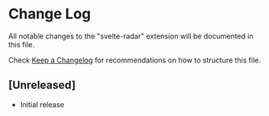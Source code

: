 # Change Log

All notable changes to the "svelte-radar" extension will be documented in this file.

Check [Keep a Changelog](http://keepachangelog.com/) for recommendations on how to structure this file.

## [Unreleased]

- Initial release